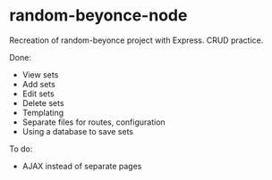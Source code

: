 # random-beyonce-node
Recreation of random-beyonce project with Express. CRUD practice.

Done:
* View sets
* Add sets
* Edit sets
* Delete sets
* Templating
* Separate files for routes, configuration
* Using a database to save sets

To do:
* AJAX instead of separate pages
